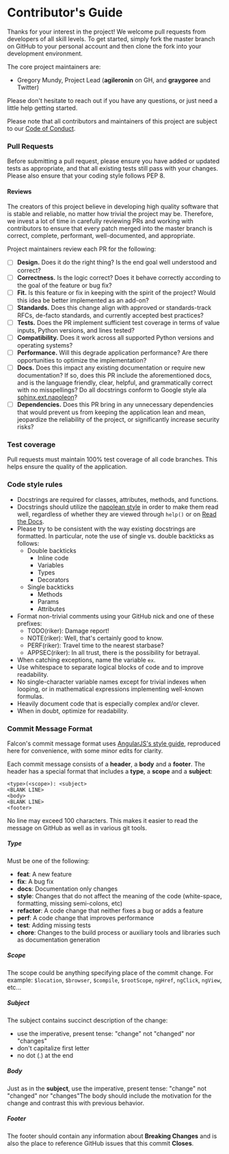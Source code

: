 # Contributor's Guide

Thanks for your interest in the project! We welcome pull requests from
developers of all skill levels. To get started, simply fork the master branch
on GitHub to your personal account and then clone the fork into your
development environment.

The core project maintainers are:

* Gregory Mundy, Project Lead (**agileronin** on GH, and **graygoree** and Twitter)

Please don't hesitate to reach out if you have any questions, or just need a
little help getting started.

Please note that all contributors and maintainers of this project are subject to our [Code of Conduct][coc].

### Pull Requests

Before submitting a pull request, please ensure you have added or updated tests as appropriate, and that all existing tests still pass with your changes. Please also ensure that your coding style follows PEP 8.

#### Reviews

The creators of this project believe in developing high quality software that is stable and reliable, no matter how trivial the project may be.
Therefore, we invest a lot of time in carefully reviewing PRs and working with contributors to ensure that every patch merged into the master branch is correct, complete, performant, well-documented, and appropriate.

Project maintainers review each PR for the following:

- [ ] **Design.** Does it do the right thing? Is the end goal well understood and correct?
- [ ] **Correctness.** Is the logic correct? Does it behave correctly according to the goal of the feature or bug fix?
- [ ] **Fit.** Is this feature or fix in keeping with the spirit of the project? Would this idea be better implemented as an add-on?
- [ ] **Standards.** Does this change align with approved or standards-track RFCs, de-facto standards, and currently accepted best practices?
- [ ] **Tests.** Does the PR implement sufficient test coverage in terms of value inputs, Python versions, and lines tested?
- [ ] **Compatibility.** Does it work across all supported Python versions and operating systems?
- [ ] **Performance.** Will this degrade application performance? Are there opportunities to optimize the implementation?
- [ ] **Docs.** Does this impact any existing documentation or require new documentation? If so, does this PR include the aforementioned docs, and is the language friendly, clear, helpful, and grammatically correct with no misspellings? Do all docstrings conform to Google style ala [sphinx.ext.napoleon](https://sphinxcontrib-napoleon.readthedocs.io/en/latest/index.html)?
- [ ] **Dependencies.** Does this PR bring in any unnecessary dependencies that would prevent us from keeping the application lean and mean, jeopardize the reliability of the project, or significantly increase security risks?

### Test coverage

Pull requests must maintain 100% test coverage of all code branches. This helps ensure the quality of the application.

### Code style rules

* Docstrings are required for classes, attributes, methods, and functions.
* Docstrings should utilize the [napolean style][docstrings] in order to make them read well, regardless of whether they are viewed through `help()` or on [Read the Docs][rtd].
* Please try to be consistent with the way existing docstrings are formatted. In particular, note the use of single vs. double backticks as follows:
    * Double backticks
        * Inline code
        * Variables
        * Types
        * Decorators
    * Single backticks
        * Methods
        * Params
        * Attributes
* Format non-trivial comments using your GitHub nick and one of these prefixes:
    * TODO(riker): Damage report!
    * NOTE(riker): Well, that's certainly good to know.
    * PERF(riker): Travel time to the nearest starbase?
    * APPSEC(riker): In all trust, there is the possibility for betrayal.
* When catching exceptions, name the variable `ex`.
* Use whitespace to separate logical blocks of code and to improve readability.
* No single-character variable names except for trivial indexes when looping,
or in mathematical expressions implementing well-known formulas.
* Heavily document code that is especially complex and/or clever.
* When in doubt, optimize for readability.

### Commit Message Format

Falcon's commit message format uses [AngularJS's style guide][ajs], reproduced here for convenience, with some minor edits for clarity.

Each commit message consists of a **header**, a **body** and a **footer**. The header has a special format that includes a **type**, a **scope** and a **subject**:

```
<type>(<scope>): <subject>
<BLANK LINE>
<body>
<BLANK LINE>
<footer>
```

No line may exceed 100 characters. This makes it easier to read the message on GitHub as well as in various git tools.

#####  Type
Must be one of the following:

* **feat**: A new feature
* **fix**: A bug fix
* **docs**: Documentation only changes
* **style**: Changes that do not affect the meaning of the code (white-space, formatting, missing semi-colons, etc)
* **refactor**: A code change that neither fixes a bug or adds a feature
* **perf**: A code change that improves performance
* **test**: Adding missing tests
* **chore**: Changes to the build process or auxiliary tools and libraries such as documentation generation

##### Scope
The scope could be anything specifying place of the commit change. For example: `$location`, `$browser`, `$compile`, `$rootScope`, `ngHref`, `ngClick`, `ngView`, etc...

##### Subject
The subject contains succinct description of the change:

* use the imperative, present tense: "change" not "changed" nor "changes"
* don't capitalize first letter
* no dot (.) at the end

##### Body
Just as in the **subject**, use the imperative, present tense: "change" not "changed" nor "changes"The body should include the motivation for the change and contrast this with previous behavior.

##### Footer
The footer should contain any information about **Breaking Changes** and is also the place to reference GitHub issues that this commit **Closes**.

[ajs]: https://github.com/angular/angular.js/blob/master/DEVELOPERS.md#-git-commit-guidelines
[docstrings]: https://sphinxcontrib-napoleon.readthedocs.io/en/latest/example_google.html#example-google-style-python-docstrings
[rtd]: https://readthedocs.org/
[coc]: https://github.com/agileronin/repository-template/blob/master/CODE_OF_CONDUCT.md
